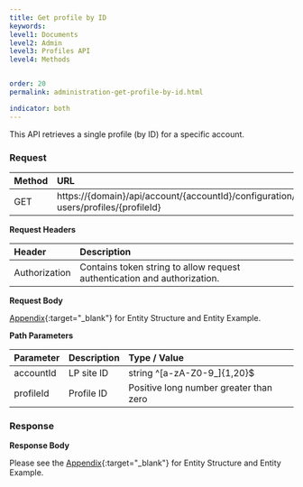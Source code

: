 ```yaml
---
title: Get profile by ID
keywords:
level1: Documents
level2: Admin
level3: Profiles API
level4: Methods


order: 20
permalink: administration-get-profile-by-id.html

indicator: both
---
```


This API retrieves a single profile (by ID) for a specific account.

### Request

|Method   |   URL    |            
|:--------  | :----------------- |
| GET     |    https://{domain}/api/account/{accountId}/configuration/le-users/profiles/{profileId}|

**Request Headers**

|Header     |     Description  |                              
|:------------  | :---------------------  |                   
| Authorization  | Contains token string to allow request authentication and authorization. |

**Request Body**

[Appendix](administration-profiles-appendix.html){:target="_blank"} for Entity Structure and Entity Example.

**Path Parameters**

| Parameter    |   Description   |   Type / Value      |                                      
|:------------  | :------------- |  :----------------- |                                       
|accountId   |    LP site ID   |    string ^[a-zA-Z0-9_]{1,20}$ |
|profileId       |  Profile ID       |  Positive long number greater than zero |

### Response

**Response Body**

Please see the [Appendix](administration-profiles-appendix.html){:target="_blank"} for Entity Structure and Entity Example.
